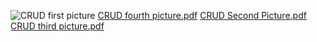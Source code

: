 ![CRUD first picture](https://github.com/Kamalesh199930/react-node/assets/154793294/c9b14a5a-03c4-409d-99a9-b65e8f84c686)
[CRUD fourth picture.pdf](https://github.com/Kamalesh199930/react-node/files/15187267/CRUD.fourth.picture.pdf)
[CRUD Second Picture.pdf](https://github.com/Kamalesh199930/react-node/files/15187268/CRUD.Second.Picture.pdf)
[CRUD third picture.pdf](https://github.com/Kamalesh199930/react-node/files/15187269/CRUD.third.picture.pdf)

